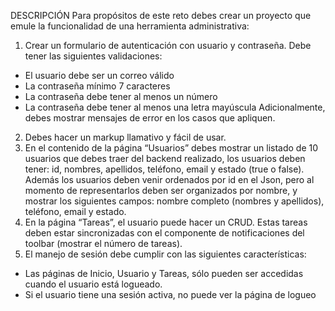 DESCRIPCIÓN
Para propósitos de este reto debes crear un proyecto que emule la funcionalidad de una herramienta administrativa:
1.	Crear un formulario de autenticación con usuario y contraseña.
Debe tener las siguientes validaciones:
- El usuario debe ser un correo válido
- La contraseña mínimo 7 caracteres
- La contraseña debe tener al menos un número
- La contraseña debe tener al menos una letra mayúscula
Adicionalmente, debes mostrar mensajes de error en los casos que apliquen.
2.	Debes hacer un markup llamativo y fácil de usar.
3.	En el contenido de la página “Usuarios” debes mostrar un listado de 10 usuarios que debes traer del backend realizado, los usuarios deben tener: id, nombres, apellidos, teléfono, email y estado (true o false). Además los usuarios deben venir ordenados por id en el Json, pero al momento de representarlos deben ser organizados por nombre, y mostrar los siguientes campos: nombre completo (nombres y apellidos), teléfono, email y estado.
4.	En la página “Tareas”, el usuario puede hacer un CRUD. Estas tareas deben estar sincronizadas con el componente de notificaciones del toolbar (mostrar el número de tareas).
5.	El manejo de sesión debe cumplir con las siguientes características:

- Las páginas de Inicio, Usuario y Tareas, sólo pueden ser accedidas cuando el usuario está logueado.
- Si el usuario tiene una sesión activa, no puede ver la página de logueo
